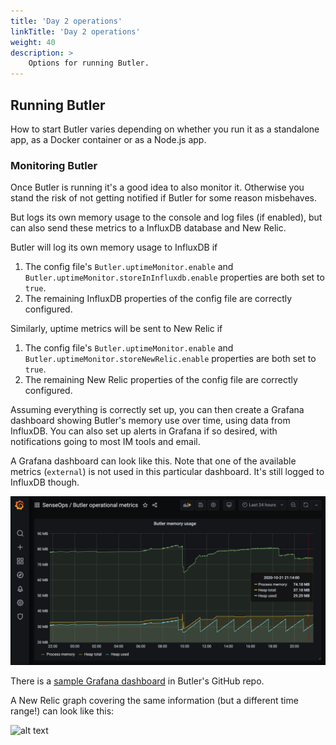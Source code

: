 ```yaml
---
title: 'Day 2 operations'
linkTitle: 'Day 2 operations'
weight: 40
description: >
    Options for running Butler.
---
```


<!-- {{% pageinfo %}}
This is a placeholder page that shows you how to use this template site.
{{% /pageinfo %}} -->

## Running Butler

How to start Butler varies depending on whether you run it as a standalone app, as a Docker container or as a Node.js app.

### Monitoring Butler
<!-- TODO -->
Once Butler is running it's a good idea to also monitor it. Otherwise you stand the risk of not getting notified if Butler for some reason misbehaves.

But logs its own memory usage to the console and log files (if enabled), but can also send these metrics to a InfluxDB database and New Relic. 

Butler will log its own memory usage to InfluxDB if

1. The config file's `Butler.uptimeMonitor.enable` and `Butler.uptimeMonitor.storeInInfluxdb.enable` properties are both set to `true`.
2. The remaining InfluxDB properties of the config file are correctly configured.

Similarly, uptime metrics will be sent to New Relic if 

1. The config file's `Butler.uptimeMonitor.enable` and `Butler.uptimeMonitor.storeNewRelic.enable` properties are both set to `true`.
2. The remaining New Relic properties of the config file are correctly configured.

Assuming everything is correctly set up, you can then create a Grafana dashboard showing Butler's memory use over time, using data from InfluxDB.
You can also set up alerts in Grafana if so desired, with notifications going to most IM tools and email.

A Grafana dashboard can look like this. Note that one of the available metrics (`external`) is not used in this particular dashboard. It's still logged to InfluxDB though.

![alt text](butler-memory-usage-grafana-1.png "Butler memory usage in Grafana dashboard")  

There is a [sample Grafana dashboard](https://github.com/ptarmiganlabs/butler/tree/master/docs/grafana) in Butler's GitHub repo.

A New Relic graph covering the same information (but a different time range!) can look like this:

![alt text](/img/butler-memory-usage-new-relic-1.png "Butler memory usage in Grafana dashboard")  
